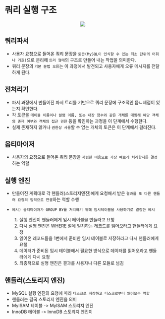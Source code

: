 # 쿼리 실행 구조

<p align="center">
  <img src="https://user-images.githubusercontent.com/76584547/165775553-c5fe3afc-b4df-4f91-a1e9-32691ee7212c.png">
</p>


## 쿼리파서
+ 사용자 요청으로 들어온 쿼리 문장을 `토큰(MySQL이 인식할 수 있는 최소 단위의 어휘나 기호)`으로 분리해 `트리 형태`의 구조로 만들어 내는 작업을 의미한다.
+ 쿼리 문장의 `기본 문법 오류`는 이 과정에서 발견되고 사용자에게 오류 메시지를 전달하게 된다.

## 전처리기
+ 파서 과정에서 만들어진 파서 트리를 기반으로 쿼리 문장에 구조적인 뭄ㄴ제점이 있는지 확인한다.
+ 각 토큰을 `테이블 이름이나 컬럼 이름, 또는 내장 함수와 같은 개체를 매핑해 해당 객체의 존재 여부와 객체의 접근 권한` 등을 확인하는 과정을 이 단계에서 수행한다.
+ 실제 존재하지 않거나 `권한상 사용`할 수 없는 개체의 토큰은 이 단계에서 걸러진다.

## 옵티마이저
+ 사용자의 요청으로 들어온 쿼리 문장을 `저렴한 비용으로 가장 빠르게 처리할지를 결정`하는 역할

## 실행 엔진
+ 만들어진 계획대로 각 핸들러(스토리지엔진)에게 요청해서 받은 `결과를 또 다른 핸들러 요청의 입력으로 연결`하는 역할 수행

+ `예시) 옵티마이저가 GROUP BY를 처리하기 위해 임시테이블을 사용하기로 결정한 예시`
  1. 실행 엔진이 핸들러에게 임시 테이블을 만들라고 요청
  2. 다시 실행 엔진은 WHERE 절에 일치하는 레코드를 읽어오라고 핸들러에게 요청
  3. 읽어온 레코드들을 1번에서 준비한 임시 테이블로 저장하라고 다시 핸들러에게 요청
  4. 데이터가 준비된 임시 테이블에서 필요한 방식으로 데이터를 읽어오라고 핸들러에게 다시 요청
  5. 최종적으로 실행 엔진은 결과를 사용자나 다른 모듈로 넘김
  
## 핸들러(스토리지 엔진)
+ MySQL 실행 엔진의 요청에 따라 `디스크로 저장하고 디스크로부터 읽어오는 역할`
+ 핸들러는 결국 스토리지 엔진을 의미
+ MyISAM 테이블 -> MyISAM 스토리지 엔진
+ InnoDB 테이블 -> InnoDB 스토리지 엔진이 
